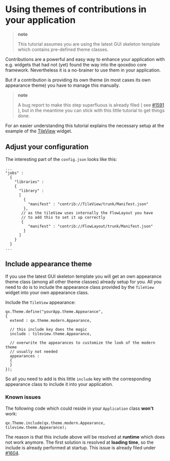 Using themes of contributions in your application
=================================================

> **note**
>
> This tutorial assumes you are using the latest GUI skeleton template which contains pre-defined theme classes.

Contributions are a powerful and easy way to enhance your application with e.g. widgets that had not (yet) found the way into the qooxdoo core framework. Nevertheless it is a no-brainer to use them in your application.

But if a contribution is providing its own theme (in most cases its own appearance theme) you have to manage this manually.

> **note**
>
> A bug report to make this step superfluous is already filed ( see [\#1591](http://bugzilla.qooxdoo.org/show_bug.cgi?id=1591) ), but in the meantime you can stick with this little tutorial to get things done.

For an easier understanding this tutorial explains the necessary setup at the example of the [TileView](http://qooxdoo.org/contrib/project#tileview) widget.

Adjust your configuration
-------------------------

The interesting part of the `config.json` looks like this:

    ...
    "jobs" :
      {
        "libraries" :
        {
          "library" :
          [
            {
              "manifest" : "contrib://TileView/trunk/Manifest.json"
            },
           // as the tileView uses internally the FlowLayout you have
           // to add this to set it up correctly
           {
              "manifest" : "contrib://FlowLayout/trunk/Manifest.json"
            }
          ]
        }
      }
    ...

Include appearance theme
------------------------

If you use the latest GUI skeleton template you will get an own appearance theme class (among all other theme classes) already setup for you. All you need to do is to include the appearance class provided by the `TileView` widget into your own appearance class.

Include the `TileView` appearance:

    qx.Theme.define("yourApp.theme.Appearance",
    {
      extend : qx.theme.modern.Appearance,

      // this include key does the magic
      include : tileview.theme.Appearance,

      // overwrite the appearances to customize the look of the modern theme
      // usually not needed
      appearances :
      {
      }
    });

So all you need to add is this little `include` key with the corresponding appearance class to include it into your application.

### Known issues

The following code which could reside in your `Application` class **won't** work:

    qx.Theme.include(qx.theme.modern.Appearance, tileview.theme.Appearance);

The reason is that this include above will be resolved at **runtime** which does not work anymore. The first solution is resolved at **loading time**, so the include is already performed at startup. This issue is already filed under [\#1604](http://bugzilla.qooxdoo.org/show_bug.cgi?id=1604).
